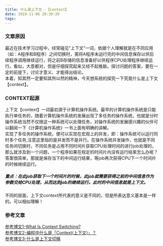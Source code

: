 ```yaml
---
title: 什么是上下文--【context】
date: 2019-11-06 20:39:20
tags:
---
```




### 文章原因   

最近在技术学习过程中，经常碰见“上下文”一词，依据个人理解就是在不同应用（如：A程序和B程序）之间切换时，需将A程序未运行完的中间信息保存以供后续程序调用继续运行，将之前B存储的信息准备好以供程序CPU处理程序继续运行。看似，大意都对，但是仔细探究起来又经不起推敲。探讨问题的答案，要在一定的前提下，讨论才意义、才能得出结论。  
本着，知其然一定要知其所以然的精神，今天想系统的探究一下究竟什么是上下文【context】。



### CONTEXT起源

上下文【context】一词最初源于计算机操作系统。最早的计算机操作系统是只能执行单任务的，随着计算机操作系统的发展出现了多任务的操作系统，也就是分时操作系统当然不仅限这一种系统可以处理任务，对操作系统的发展感兴趣的伙伴可以翻阅一下《计算机操作系统》一书上面有明确的讲解。   
实现了多任务的操作系统，便可以实现在宏观上的并发，即：操作系统可以运行同时多个任务,注意这里指的是并发而不是并行。在操作系统并发操作，也就是不同任务间切换时，不同任务是占用不同时间片获取CPU处理时间的进行job处理的，那么就涉及到一个问题，一个程序如果在规定的时间片内没有运行结束怎么办呢？答案很简单，那就是保存当下的中间运行结果，等job再次获得CPU下一个时间片的时候继续运行。   

##### 重点：在此job获取下一个时间片的时候，此job就需要获得之前的中间信息作为参数交给CPU处理，从而达到job的继续运行。此时的中间信息就是上下文。   
不同的层面，上下文context所代表的意义是不同的，但是所表达意义基本是一样的。可以相似理解！




### 参考文章   
[参考博文1-What Is Context Switching?](https://www.wisegeek.com/what-is-context-switching.htm)   
[参考博文2-编程中什么是「Context(上下文)」？](https://www.zhihu.com/question/26387327)   
[参考博文3-什么是上下文切换](http://ifeve.com/what-is-context-switching/)